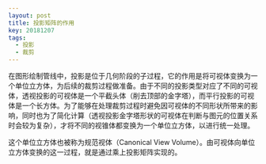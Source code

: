 ```yaml
---
layout: post
title: 投影矩阵的作用
key: 20181207
tags:
  - 投影
  - 裁剪
---
```

在图形绘制管线中，投影是位于几何阶段的子过程，它的作用是将可视体变换为一个单位立方体，为后续的裁剪过程做准备。由于不同的投影类型对应了不同的可视体，透视投影的可视体是一个平截头体（削去顶部的金字塔），而平行投影的可视体是一个长方体。为了能够在处理裁剪过程时避免因可视体的不同形状所带来的影响，同时也为了简化计算（透视投影金字塔形状的可视体在判断与图元的位置关系时会较为复杂），才将不同的视锥体都变换为一个单位立方体，以进行统一处理。

这个单位立方体也被称为规范视体（Canonical View Volume）。由可视体向单位立方体变换的这一过程，就是通过乘上投影矩阵实现的。
